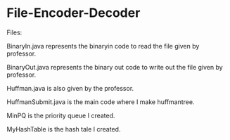 # File-Encoder-Decoder

Files:

BinaryIn.java represents the binaryin code to read the file given by professor.

BinaryOut.java represents the binary out code to write out the file given by professor.

Huffman.java is also given by the professor.

HuffmanSubmit.java is the main code where I make huffmantree. 

MinPQ is the priority queue I created.

MyHashTable is the hash tale I created.

